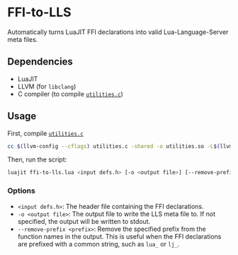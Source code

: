 # FFI-to-LLS

Automatically turns LuaJIT FFI declarations into valid Lua-Language-Server meta files.

## Dependencies
- LuaJIT
- LLVM (for `libclang`)
- C compiler (to compile [`utilities.c`](./utilities.c))

## Usage

First, compile [`utilities.c`](./utilities.c)

```bash
cc $(llvm-config --cflags) utilities.c -shared -o utilities.so -L$(llvm-config --libdir) -lclang
```

Then, run the script:
```bash
luajit ffi-to-lls.lua <input defs.h> [-o <output file>] [--remove-prefix <prefix>]
```

### Options

- `<input defs.h>`: The header file containing the FFI declarations.
- `-o <output file>`: The output file to write the LLS meta file to. If not specified, the output will be written to stdout.
- `--remove-prefix <prefix>`: Remove the specified prefix from the function names in the output. This is useful when the FFI declarations are prefixed with a common string, such as `lua_` or `lj_`.
